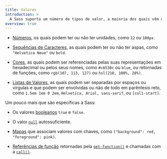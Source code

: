 ```yaml
---
title: Valores
introduction: >
  A Sass suporta um número de tipos de valor, a maioria dos quais vêm diretamente da CSS. Toda [expressão](/documentation/syntax/structure#expressions) produz um valor, as [variáveis](/documentation/variables) seguram valores. A maioria dos tipos de valor vêm diretamente da CSS:
overview: true
---
```


* [Números](/documentation/values/numbers), os quais podem ter ou não ter unidades, como `12` ou `100px`.

* [Sequências de Caracteres](/documentation/values/strings), as quais podem ter ou não ter aspas, como `"Helvetica Neue"` ou `bold`.

* [Cores](/documentation/values/colors), as quais podem ser referenciadas pelas suas representações em hexadecimal ou pelos seus nomes, como `#c6538c` ou `blue`, ou retornadas de funções, como `rgb(107, 113, 127)` ou `hsl(210, 100%, 20%)`.

* [Listas de Valores](/documentation/values/lists), as quais podem ser separadas por espaços ou vírgulas e que podem ser envolvidas ou não de todo em parêntesis reto, como `1.5em 1em 0 2em`, `Helvetica, Arial, sans-serif`, ou `[col1-start]`.

Um pouco mais que são específicas à Sass:

* Os valores [booleanos](/documentation/values/booleans) `true` e `false`.

* O valor [`null`](/documentation/values/null) autossuficiente.

* [Mapas](/documentation/values/maps) que associam valores com chaves, como `("background": red, "foreground": pink)`.

* [Referências de função](/documentation/values/functions) retornadas pela [`get-function()`][] e chamadas com a [`call()`][].

  [`get-function()`]: /documentation/modules/meta#get-function
  [`call()`]: /documentation/modules/meta#call

